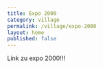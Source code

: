 ```yaml
---
title: Expo 2000
category: village
permalink: /village/expo-2000
layout: home
published: false
---
```


Link zu expo 2000!!!